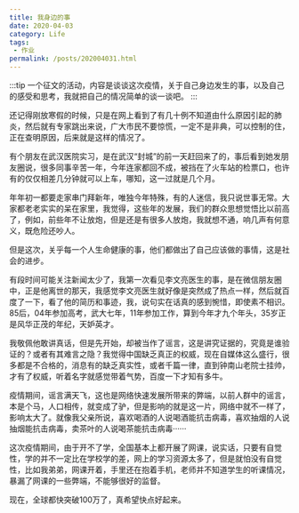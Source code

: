 ```yaml
---
title: 我身边的事
date: 2020-04-03
category: Life
tags:
 - 作业
permalink: /posts/202004031.html
---
```


:::tip
一个征文的活动，内容是谈谈这次疫情，关于自己身边发生的事，以及自己的感受和思考，我就把自己的情况简单的谈一谈吧。
:::

<!-- more -->

还记得刚放寒假的时候，只是在网上看到了有几十例不知道由什么原因引起的肺炎，然后就有专家跳出来说，广大市民不要惊慌，一定不是非典，可以控制的住，正在查明原因，后来就是这样的情况了。

有个朋友在武汉医院实习，是在武汉“封城”的前一天赶回来了的，事后看到她发朋友圈说，很多同事辛苦一年，今年连家都回不成，被挡在了火车站的检票口，也许有的仅仅相差几分钟就可以上车，哪知，这一过就是几个月。

年年初一都要走家串门拜新年，唯独今年特殊，有的人迷信，我只说世事无常。大家都老老实实的呆在家里，我觉得，这些年的发展，我们的群众思想觉悟比以前高了，例如，前些年不让放炮，但是还是有很多人放炮，我就想不通，响几声有何意义，既危险还吵人。

但是这次，关乎每一个人生命健康的事，他们都做出了自己应该做的事情，这是社会的进步。

有段时间可能关注新闻太少了，我第一次看见李文亮医生的事，是在微信朋友圈中，正是他离世的那天，我感觉李文亮医生就好像是突然成了热点一样，然后就百度了一下，看了他的简历和事迹，我，说句实在话真的感到惋惜，即使素不相识。85后，04年参加高考，武大七年，11年参加工作，算到今年才九个年头，35岁正是风华正茂的年纪，天妒英才。

我敬佩他敢讲真话，但是先开始，却被当作了谣言，这是讲究证据的，究竟是谁验证的？或者有其难言之隐？我觉得中国缺乏真正的权威，现在自媒体这么盛行，很多都是不合格的，消息有的缺乏真实性，或者千篇一律，直到钟南山老院士挂帅，才有了权威，听着名字就感觉带着气势，百度一下才知有多牛。

疫情期间，谣言满天飞，这也是网络快速发展所带来的弊端，以前人群中的谣言，本是个马，人口相传，就变成了驴，但是影响的就是这一片，网络中就不一样了，影响太大了。就像我父亲所说，喜欢喝酒的人说喝酒能抗击病毒，喜欢抽烟的人说抽烟能抗击病毒，卖茶叶的人说喝茶能抗击病毒······

这次疫情期间，由于开不了学，全国基本上都开展了网课，说实话，只要有自觉性，学的并不一定比在学校学的差，网上的学习资源太多了，但是就怕没有自觉性，比如我弟弟，网课开着，手里还在抱着手机，老师并不知道学生的听课情况，暴漏了网课的一些弊端，不能够很好的监督。

现在，全球都快突破100万了，真希望快点好起来。